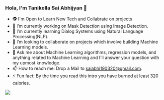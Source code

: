 ### Hola, I'm Tanikella Sai Abhijyan 👋

- 🕵️ I'm Open to Learn New Tech and Collabrate on projects
- 🔭 I’m currently working on Mask Detection using Image Detection.
- 🌱 I’m currently learning Dialog Systems using Natural Language Processing(NLP).
- 👯 I’m looking to collaborate on projects which involve building Machine Learning models.
- 💬 Ask me about Machine Learning algorithms, regression models, and anything related to Machine Learning and I'll answer your question with my upmost knowledge.
- 📫 How to reach me: Drop a Mail to saiabhi190320@gmail.com.
- ⚡ Fun fact: By the time you read this intro you have burned at least 320 calories.

<img src="https://github-readme-stats.vercel.app/api?username=SaiAbhijyan&show_icons=true&title_color=fff&icon_color=151515&text_color=151515&bg_color=16A085">

